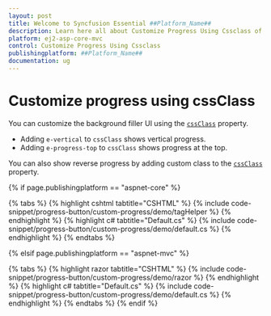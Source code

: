 ```yaml
---
layout: post
title: Welcome to Syncfusion Essential ##Platform_Name##
description: Learn here all about Customize Progress Using Cssclass of Syncfusion Essential ##Platform_Name## widgets based on HTML5 and jQuery.
platform: ej2-asp-core-mvc
control: Customize Progress Using Cssclass
publishingplatform: ##Platform_Name##
documentation: ug
---
```



# Customize progress using cssClass

You can customize the background filler UI using the [`cssClass`](https://help.syncfusion.com/cr/aspnetcore-js2/Syncfusion.EJ2.SplitButtons.ProgressButton.html#Syncfusion_EJ2_SplitButtons_ProgressButton_CssClass) property.

* Adding `e-vertical` to `cssClass` shows vertical progress.
* Adding `e-progress-top` to `cssClass` shows progress at the top.

You can also show reverse progress by adding custom class to the [`cssClass`](https://help.syncfusion.com/cr/aspnetcore-js2/Syncfusion.EJ2.SplitButtons.ProgressButton.html#Syncfusion_EJ2_SplitButtons_ProgressButton_CssClass) property.

{% if page.publishingplatform == "aspnet-core" %}

{% tabs %}
{% highlight cshtml tabtitle="CSHTML" %}
{% include code-snippet/progress-button/custom-progress/demo/tagHelper %}
{% endhighlight %}
{% highlight c# tabtitle="Default.cs" %}
{% include code-snippet/progress-button/custom-progress/demo/default.cs %}
{% endhighlight %}
{% endtabs %}

{% elsif page.publishingplatform == "aspnet-mvc" %}

{% tabs %}
{% highlight razor tabtitle="CSHTML" %}
{% include code-snippet/progress-button/custom-progress/demo/razor %}
{% endhighlight %}
{% highlight c# tabtitle="Default.cs" %}
{% include code-snippet/progress-button/custom-progress/demo/default.cs %}
{% endhighlight %}
{% endtabs %}
{% endif %}

